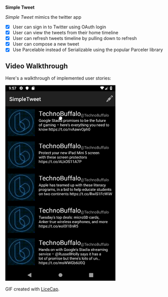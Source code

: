 **Simple Tweet**

*Simple Tweet* mimics the twitter app 

* [x] User can sign in to Twitter using OAuth login
* [x] User can view the tweets from their home timeline
* [x] User can refresh tweets timeline by pulling down to refresh
* [x] User can compose a new tweet
* [x] Use Parcelable instead of Serializable using the popular Parceler library

## Video Walkthrough

Here's a walkthrough of implemented user stories:

<img src='tweettweetrev.gif' title='Video Walkthrough' width='' alt='Video Walkthrough' />

GIF created with [LiceCap](http://www.cockos.com/licecap/).


